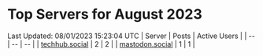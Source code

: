 # Top Servers for August 2023
Last Updated: 08/01/2023 15:23:04 UTC
| Server | Posts | Active Users |
| -- | -- | -- |
| [techhub.social](https://techhub.social/tags/PowerShell) | 2 | 2 |
| [mastodon.social](https://mastodon.social/tags/PowerShell) | 1 | 1 |
